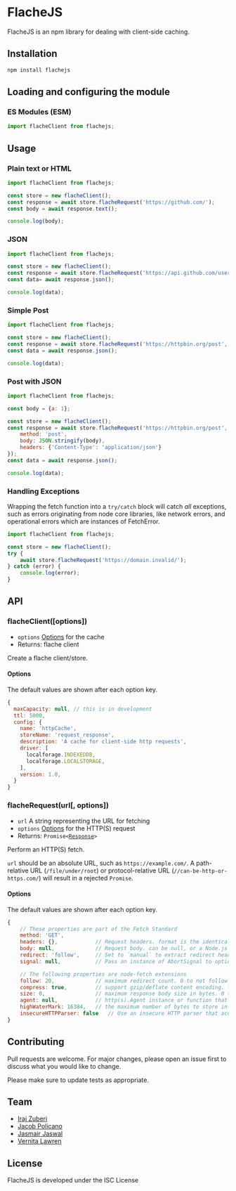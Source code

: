 # FlacheJS

FlacheJS is an npm library for dealing with client-side caching.

## Installation

```sh
npm install flachejs
```

## Loading and configuring the module

### ES Modules (ESM)

```js
import flacheClient from flachejs;
```

## Usage

### Plain text or HTML

```js
import flacheClient from flachejs;

const store = new flacheClient();
const response = await store.flacheRequest('https://github.com/');
const body = await response.text();

console.log(body);
```

### JSON

```js
import flacheClient from flachejs;

const store = new flacheClient();
const response = await store.flacheRequest('https://api.github.com/users/github');
const data= await response.json();

console.log(data);
```

### Simple Post

```js
import flacheClient from flachejs;

const store = new flacheClient();
const response = await store.flacheRequest('https://httpbin.org/post', {method: 'POST', body: 'a=1'});
const data = await response.json();

console.log(data);
```

### Post with JSON

```js
import flacheClient from flachejs;

const body = {a: 1};

const store = new flacheClient();
const response = await store.flacheRequest('https://httpbin.org/post', {
	method: 'post',
	body: JSON.stringify(body),
	headers: {'Content-Type': 'application/json'}
});
const data = await response.json();

console.log(data);
```

### Handling Exceptions
Wrapping the fetch function into a `try/catch` block will catch _all_ exceptions, such as errors originating from node core libraries, like network errors, and operational errors which are instances of FetchError.

```js
import flacheClient from flachejs;

const store = new flacheClient();
try {
	await store.flacheRequest('https://domain.invalid/');
} catch (error) {
	console.log(error);
}
```

## API

### flacheClient([options])

- `options` [Options](#fetch-options) for the cache
- Returns: flache client

Create a flache client/store.

#### Options

The default values are shown after each option key.

```js
{
  maxCapacity: null, // this is in development
  ttl: 5000,
  config: {
    name: 'httpCache',
    storeName: 'request_response',
    description: 'A cache for client-side http requests',
    driver: [
      localforage.INDEXEDDB,
      localforage.LOCALSTORAGE,
    ],
    version: 1.0,
  }
}
```

### flacheRequest(url[, options])

- `url` A string representing the URL for fetching
- `options` [Options](#fetch-options) for the HTTP(S) request
- Returns: <code>Promise&lt;[Response](#class-response)&gt;</code>

Perform an HTTP(S) fetch.

`url` should be an absolute URL, such as `https://example.com/`. A path-relative URL (`/file/under/root`) or protocol-relative URL (`//can-be-http-or-https.com/`) will result in a rejected `Promise`.

#### Options

The default values are shown after each option key.

```js
{
	// These properties are part of the Fetch Standard
	method: 'GET',
	headers: {},            // Request headers. format is the identical to that accepted by the Headers constructor (see below)
	body: null,             // Request body. can be null, or a Node.js Readable stream
	redirect: 'follow',     // Set to `manual` to extract redirect headers, `error` to reject redirect
	signal: null,           // Pass an instance of AbortSignal to optionally abort requests

	// The following properties are node-fetch extensions
	follow: 20,             // maximum redirect count. 0 to not follow redirect
	compress: true,         // support gzip/deflate content encoding. false to disable
	size: 0,                // maximum response body size in bytes. 0 to disable
	agent: null,            // http(s).Agent instance or function that returns an instance (see below)
	highWaterMark: 16384,   // the maximum number of bytes to store in the internal buffer before ceasing to read from the underlying resource.
	insecureHTTPParser: false	// Use an insecure HTTP parser that accepts invalid HTTP headers when `true`.
}
```

## Contributing
Pull requests are welcome. For major changes, please open an issue first to discuss what you would like to change.

Please make sure to update tests as appropriate.

## Team

- [Iraj Zuberi](https://github.com/izuberi)
- [Jacob Policano](https://github.com/jdpolicano)
- [Jasmair Jaswal](https://github.com/twojaytech)
- [Vernita Lawren](https://github.com/v-law)

## License

FlacheJS is developed under the ISC License
